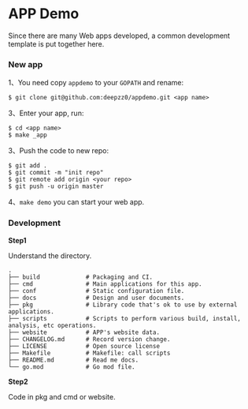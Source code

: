 # APP Demo

Since there are many Web apps developed, a common development template is put together here.

### New app
1、You need copy `appdemo` to your `GOPATH` and rename:
```
$ git clone git@github.com:deepzz0/appdemo.git <app name>
```

3、Enter your app, run:
```
$ cd <app name>
$ make _app
```

3、Push the code to new repo:
```
$ git add .
$ git commit -m "init repo"
$ git remote add origin <your repo>
$ git push -u origin master
```

4、`make demo` you can start your web app.

### Development

**Step1**

Understand the directory.

```
.
├── build             # Packaging and CI.
├── cmd               # Main applications for this app.
├── conf              # Static configuration file.
├── docs              # Design and user documents.
├── pkg               # Library code that's ok to use by external applications.
├── scripts           # Scripts to perform various build, install, analysis, etc operations.
├── website           # APP's website data.
├── CHANGELOG.md      # Record version change.
├── LICENSE           # Open source license
├── Makefile          # Makefile: call scripts
├── README.md         # Read me docs.
└── go.mod            # Go mod file.
```



**Step2**

Code in pkg and cmd or website.



